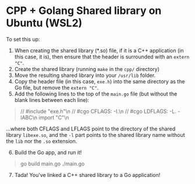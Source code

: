 # CPP + Golang Shared library on Ubuntu (WSL2)

To set this up:

1. When creating the shared library (*.so) file, if it is a C++ application (in this case, it is), then ensure that the header is surrounded with an `extern "C"`.
2. Create the shared library (running `make` in the `cpp/` directory)
2. Move the resulting shared library into your `/usr/lib` folder.
4. Copy the header file (in this case, `exe.h`) into the same directory as the Go file, but remove the `extern "C"`.
5. Add the following lines to the top of the `main.go` file (but without the blank lines between each line):

> // #include "exe.h"\n
> // #cgo CFLAGS: -I.\n
> // #cgo LDFLAGS: -L.  -lABC\n
> import "C"\n

...where both CFLAGS and LFLAGS point to the directory of the shared library `libexe.so`, and the `-l` part points to the shared library name without the `lib` nor the `.so` extension.

6. Build the Go app, and run it!

> go build main.go
> ./main.go

7. Tada! You've linked a C++ shared library to a Go application!

